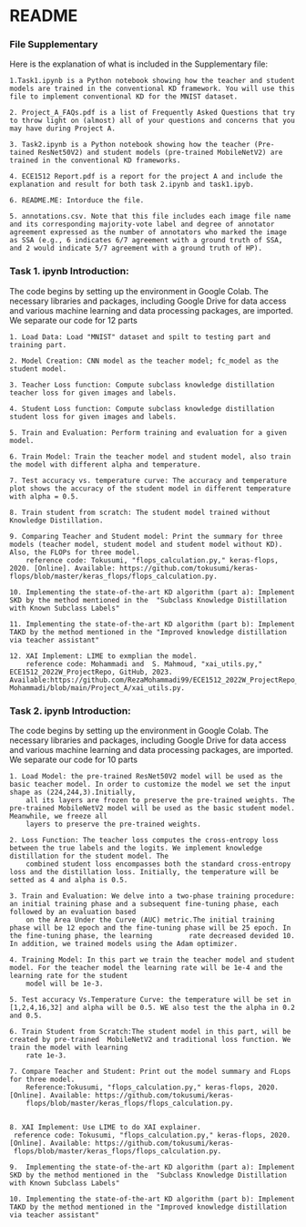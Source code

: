 # README

### File Supplementary
Here is the explanation of what is included in the Supplementary file:
    
    1.Task1.ipynb is a Python notebook showing how the teacher and student models are trained in the conventional KD framework. You will use this file to implement conventional KD for the MNIST dataset.

    2. Project_A_FAQs.pdf is a list of Frequently Asked Questions that try to throw light on (almost) all of your questions and concerns that you may have during Project A.

    3. Task2.ipynb is a Python notebook showing how the teacher (Pre-tained ResNet50V2) and student models (pre-trained MobileNetV2) are trained in the conventional KD frameworks. 

    4. ECE1512 Report.pdf is a report for the project A and include the explanation and result for both task 2.ipynb and task1.ipyb.

    6. README.ME: Intorduce the file.

    5. annotations.csv. Note that this file includes each image file name and its corresponding majority-vote label and degree of annotator agreement expressed as the number of annotators who marked the image as SSA (e.g., 6 indicates 6/7 agreement with a ground truth of SSA, and 2 would indicate 5/7 agreement with a ground truth of HP).

### Task 1. ipynb Introduction:
The code begins by setting up the environment in Google Colab. The necessary libraries and packages, including Google Drive for data access and various machine learning and data processing packages, are imported. We separate our code for 12 parts
   
    1. Load Data: Load "MNIST" dataset and spilt to testing part and training part.
    
    2. Model Creation: CNN model as the teacher model; fc_model as the student model.

    3. Teacher Loss function: Compute subclass knowledge distillation teacher loss for given images and labels.

    4. Student Loss function: Compute subclass knowledge distillation student loss for given images and labels.

    5. Train and Evaluation: Perform training and evaluation for a given model.

    6. Train Model: Train the teacher model and student model, also train the model with different alpha and temperature.  

    7. Test accuracy vs. temperature curve: The accuracy and temperature plot shows the accuracy of the student model in different temperature with alpha = 0.5.

    8. Train student from scratch: The student model trained without Knowledge Distillation. 

    9. Comparing Teacher and Student model: Print the summary for three models (teacher model, student model and student model without KD). Also, the FLOPs for three model.
        reference code: Tokusumi, "flops_calculation.py," keras-flops, 2020. [Online]. Available: https://github.com/tokusumi/keras-flops/blob/master/keras_flops/flops_calculation.py.

    10. Implementing the state-of-the-art KD algorithm (part a): Implement SKD by the method mentioned in the  "Subclass Knowledge Distillation with Known Subclass Labels" 

    11. Implementing the state-of-the-art KD algorithm (part b): Implement TAKD by the method mentioned in the "Improved knowledge distillation via teacher assistant"

    12. XAI Implement: LIME to exmplian the model.
        reference code: Mohammadi and  S. Mahmoud, "xai_utils.py," ECE1512_2022W_ProjectRepo, GitHub, 2023.    Available:https://github.com/RezaMohammadi99/ECE1512_2022W_ProjectRepo_Seyedmahmoud-Mohammadi/blob/main/Project_A/xai_utils.py.

### Task 2. ipynb Introduction:

The code begins by setting up the environment in Google Colab. The necessary libraries and packages, including Google Drive for data access and various machine learning and data processing packages, are imported. We separate our code for 10 parts

    1. Load Model: the pre-trained ResNet50V2 model will be used as the basic teacher model. In order to customize the model we set the input shape as (224,244,3).Initially, 
        all its layers are frozen to preserve the pre-trained weights. The pre-trained MobileNetV2 model will be used as the basic student model. Meanwhile, we freeze all
        layers to preserve the pre-trained weights.

    2. Loss Function: The teacher loss computes the cross-entropy loss between the true labels and the logits. We implement knowledge distillation for the student model. The 
        combined student loss encompasses both the standard cross-entropy loss and the distillation loss. Initially, the temperature will be setted as 4 and alpha is 0.5. 

    3. Train and Evaluation: We delve into a two-phase training procedure: an initial training phase and a subsequent fine-tuning phase, each followed by an evaluation based 
        on the Area Under the Curve (AUC) metric.The initial training phase will be 12 epoch and the fine-tuning phase will be 25 epoch. In the fine-tuning phase, the learning         rate decreased devided 10. In addition, we trained models using the Adam optimizer. 
        
    4. Training Model: In this part we train the teacher model and student model. For the teacher model the learning rate will be 1e-4 and the learning rate for the student 
        model will be 1e-3.

    5. Test accuracy Vs.Temperature Curve: the temperature will be set in [1,2,4,16,32] and alpha will be 0.5. WE also test the the alpha in 0.2 and 0.5.

    6. Train Student from Scratch:The student model in this part, will be created by pre-trained  MobileNetV2 and traditional loss function. We train the model with learning 
        rate 1e-3. 

    7. Compare Teacher and Student: Print out the model summary and FLops for three model.
        Reference:Tokusumi, "flops_calculation.py," keras-flops, 2020. [Online]. Available: https://github.com/tokusumi/keras-
        flops/blob/master/keras_flops/flops_calculation.py.


    8. XAI Implement: Use LIME to do XAI explainer.
     reference code: Tokusumi, "flops_calculation.py," keras-flops, 2020. [Online]. Available: https://github.com/tokusumi/keras-
     flops/blob/master/keras_flops/flops_calculation.py.

    9.  Implementing the state-of-the-art KD algorithm (part a): Implement SKD by the method mentioned in the  "Subclass Knowledge Distillation with Known Subclass Labels" 

    10. Implementing the state-of-the-art KD algorithm (part b): Implement TAKD by the method mentioned in the "Improved knowledge distillation via teacher assistant"




    

